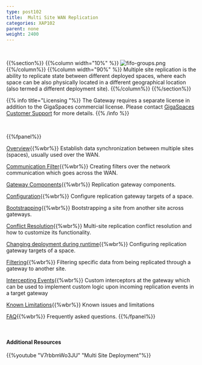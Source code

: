 ```yaml
---
type: post102
title:  Multi Site WAN Replication
categories: XAP102
parent: none
weight: 2400
---
```




<br>

{{%section%}}
{{%column width="10%" %}}
![fifo-groups.png](/attachment_files/subject/multisite.png)
{{%/column%}}
{{%column width="90%" %}}
Multiple site replication is the ability to replicate state between different deployed spaces, where each space can be also physically located in a different geographical location (also termed a different deployment site).
{{%/column%}}
{{%/section%}}

{{% info title="Licensing "%}}
The Gateway requires a separate license in addition to the GigaSpaces commercial license. Please contact [GigaSpaces Customer Support](http://www.gigaspaces.com/content/customer-support-services) for more details.
{{% /info %}}


<br>

{{%fpanel%}}

[Overview](./multi-site-replication-over-the-wan.html){{%wbr%}}
Establish data synchronization between multiple sites (spaces), usually used over the WAN.

[Communication Filter](./communication-filter-over-the-wan-(ssl,zip).html){{%wbr%}}
Creating filters over the network communication which goes across the WAN.

[Gateway Components](./replication-gateway-components.html){{%wbr%}}
Replication gateway components.

[Configuration](./configuring-space-gateway-targets.html){{%wbr%}}
Configure replication gateway targets of a space.

[Bootstrapping](./replication-gateway-bootstrapping-process.html){{%wbr%}}
Bootstrapping a site from another site across gateways.

[Conflict Resolution](./multi-site-conflict-resolution.html){{%wbr%}}
Multi-site replication conflict resolution and how to customize its functionality.

[Changing deployment during runtime](./changing-multi-site-deployment-during-runtime.html){{%wbr%}}
Configuring replication gateway targets of a space.

[Filtering](./replication-gateway-filtering.html){{%wbr%}}
Filtering specific data from being replicated through a gateway to another site.

[Intercepting Events](./intercepting-replication-events-at-the-gateway.html){{%wbr%}}
Custom interceptors at the gateway which can be used to implement custom logic upon incoming replication events in a target gateway

[Known Limitations](./multi-site-replication-limitations.html){{%wbr%}}
Known issues and limitations

[FAQ](/faq/multi-site-replication-over-the-wan-faq.html){{%wbr%}}
Frequently asked questions.
{{%/fpanel%}}

<br>

#### Additional Resources
{{%youtube "V7rbbmWo3JU"  "Multi Site Deployment"%}}








